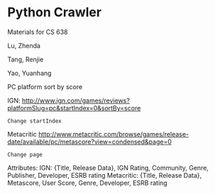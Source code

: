 # Python Crawler
Materials for CS 638

Lu, Zhenda

Tang, Renjie

Yao, Yuanhang

PC platform sort by score

IGN:
	http://www.ign.com/games/reviews?platformSlug=pc&startIndex=0&sortBy=score

	Change startIndex

Metacritic
	http://www.metacritic.com/browse/games/release-date/available/pc/metascore?view=condensed&page=0

	Change page

Attributes:
	IGN: {Title, Release Data}, IGN Rating, Community, Genre, Publisher, Developer, ESRB rating
	Metacritic: {Title, Release Data}, Metascore, User Score, Genre, Developer, ESRB rating
